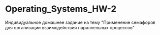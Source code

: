 # Operating_Systems_HW-2
Индивидуальное домашнее задание на тему "Применение семафоров для организации взаимодействия параллельных процессов"
